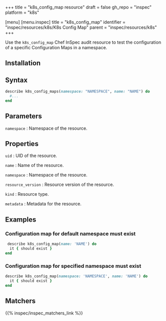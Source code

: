 +++
title = "k8s_config_map resource"
draft = false
gh_repo = "inspec"
platform = "k8s"

[menu]
[menu.inspec]
title = "k8s_config_map"
identifier = "inspec/resources/k8s/K8s Config Map"
parent = "inspec/resources/k8s"
+++

Use the `k8s_config_map` Chef InSpec audit resource to test the configuration of a specific Configuration Maps in a namespace.

## Installation

## Syntax

```ruby
describe k8s_config_maps(namespace: "NAMESPACE", name: "NAME") do
  #...
end
```

## Parameters

`namespace`
: Namespace of the resource.

## Properties

`uid`
: UID of the resource.

`name`
: Name of the resource.

`namespace`
: Namespace of the resource.

`resource_version`
: Resource version of the resource.

`kind`
: Resource type.

`metadata`
: Metadata for the resource.

## Examples

### Configuration map for default namespace must exist

```ruby
 describe k8s_config_map(name: 'NAME') do
  it { should exist }
end
```

### Configuration map for specified namespace must exist

```ruby
describe k8s_config_map(namespace: 'NAMESPACE', name: 'NAME') do
  it { should exist }
end
```

## Matchers

{{% inspec/inspec_matchers_link %}}
